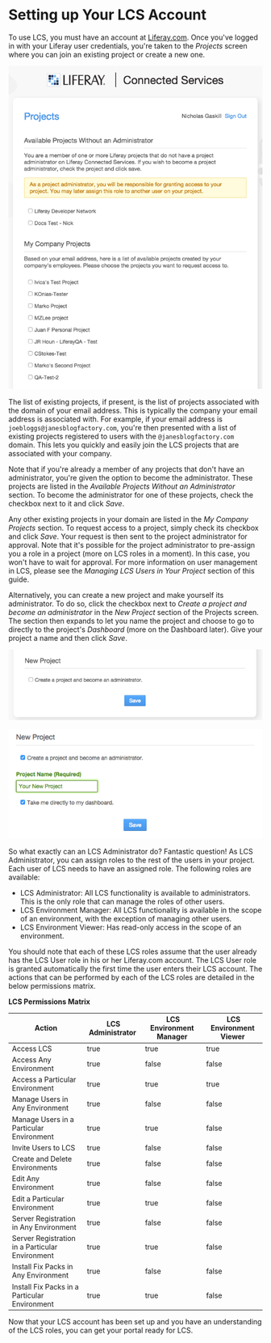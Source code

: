 # Setting up Your LCS Account [](id=setting-up-your-lcs-account)

To use LCS, you must have an account at
[Liferay.com](http://www.liferay.com/). Once you've logged in with your Liferay
user credentials, you're taken to the *Projects* screen where you can join an
existing project or create a new one. 

![Figure 4.1: When creating your LCS account, you can join an existing project or create a new one.](../../images/lcs-projects-01.png)

The list of existing projects, if present, is the list of projects associated 
with the domain of your email address. This is typically the company your email 
address is associated with. For example, if your email address is 
`joebloggs@janesblogfactory.com`, you're then presented with a list of existing 
projects registered to users with the `@janesblogfactory.com` domain. This lets 
you quickly and easily join the LCS projects that are associated with your 
company. 

Note that if you're already a member of any projects that don't have an 
administrator, you're given the option to become the administrator. These 
projects are listed in the *Available Projects Without an Administrator* 
section. To become the administrator for one of these projects, check the 
checkbox next to it and click *Save*.

Any other existing projects in your domain are listed in the 
*My Company Projects* section. To request access to a project, simply check its 
checkbox and click *Save*. Your request is then sent to the project 
administrator for approval. Note that it's possible for the project 
administrator to pre-assign you a role in a project (more on LCS roles in a 
moment). In this case, you won't have to wait for approval. For more information 
on user management in LCS, please see the *Managing LCS Users in Your Project* 
section of this guide.

Alternatively, you can create a new project and make yourself its administrator. 
To do so, click the checkbox next to 
*Create a project and become an administrator* in the *New Project* section of 
the Projects screen. The section then expands to let you name the project and 
choose to go to directly to the project's *Dashboard* (more on the Dashboard 
later). Give your project a name and then click *Save*. 

![Figure 4.2: Check the checkbox and click *Save* to begin creating a new project.](../../images/lcs-projects-02.png)

![Figure 4.3: Give your new project a name and click *Save*.](../../images/lcs-new-project.png)

So what exactly can an LCS Administrator do? Fantastic question! As LCS 
Administrator, you can assign roles to the rest of the users in your project. 
Each user of LCS needs to have an assigned role. The following roles are 
available: 

- LCS Administrator: All LCS functionality is available to administrators. This 
  is the only role that can manage the roles of other users.
- LCS Environment Manager: All LCS functionality is available in the scope of 
  an environment, with the exception of managing other users.
- LCS Environment Viewer: Has read-only access in the scope of an environment.

You should note that each of these LCS roles assume that the user already has 
the LCS User role in his or her Liferay.com account. The LCS User role is
granted automatically the first time the user enters their LCS account. The
actions that can be performed by each of the LCS roles are detailed in the below
permissions matrix. 

**LCS Permissions Matrix**

Action | &nbsp;LCS Administrator | &nbsp;LCS Environment Manager | &nbsp;LCS Environment Viewer |
------ | ----------------------- | ----------------------------- | ---------------------------- |
Access LCS | true | true | true |
Access Any Environment | true | false | false |
Access a Particular Environment | true | true | true |
Manage Users in Any Environment | true | false | false |
Manage Users in a Particular Environment | true | true | false |
Invite Users to LCS | true | false | false |
Create and Delete Environments | true | false | false |
Edit Any Environment | true | false | false |
Edit a Particular Environment | true | true | false |
Server Registration in Any Environment | true | false | false |
Server Registration in a Particular Environment | true | true | false |
Install Fix Packs in Any Environment | true | false | false |
Install Fix Packs in a Particular Environment | true | true | false |

Now that your LCS account has been set up and you have an understanding of the 
LCS roles, you can get your portal ready for LCS.
